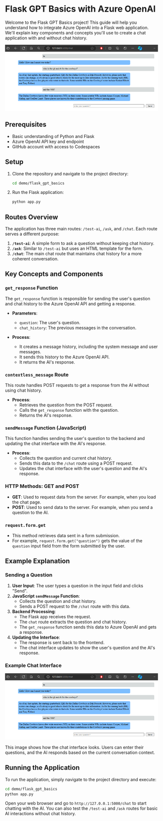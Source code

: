 # Flask GPT Basics with Azure OpenAI  
   
Welcome to the Flask GPT Basics project! This guide will help you understand how to integrate Azure OpenAI into a Flask web application. We'll explain key components and concepts you'll use to create a chat application with and without chat history.  

![Chat Interface](flask_gpt_basic_chat.png)
   
## Prerequisites  
   
- Basic understanding of Python and Flask  
- Azure OpenAI API key and endpoint  
- GitHub account with access to Codespaces  
   
## Setup  
   
1. Clone the repository and navigate to the project directory:  
    ```bash  
    cd demo/flask_gpt_basics  
    ```  
   
2. Run the Flask application:  
    ```bash  
    python app.py  
    ```  
   
## Routes Overview  
   
The application has three main routes: `/test-ai`, `/ask`, and `/chat`. Each route serves a different purpose:  
   
1. **`/test-ai`**: A simple form to ask a question without keeping chat history.  
2. **`/ask`**: Similar to `/test-ai` but uses an HTML template for the form.  
3. **`/chat`**: The main chat route that maintains chat history for a more coherent conversation.  
   
## Key Concepts and Components  
   
### `get_response` Function  
   
The `get_response` function is responsible for sending the user's question and chat history to the Azure OpenAI API and getting a response.  
   
- **Parameters**:  
  - `question`: The user's question.  
  - `chat_history`: The previous messages in the conversation.  
   
- **Process**:  
  - It creates a message history, including the system message and user messages.  
  - It sends this history to the Azure OpenAI API.  
  - It returns the AI's response.  
   
### `contextless_message` Route  
   
This route handles POST requests to get a response from the AI without using chat history.  
   
- **Process**:  
  - Retrieves the question from the POST request.  
  - Calls the `get_response` function with the question.  
  - Returns the AI's response.  
   
### `sendMessage` Function (JavaScript)  
   
This function handles sending the user's question to the backend and updating the chat interface with the AI's response.  
   
- **Process**:  
  - Collects the question and current chat history.  
  - Sends this data to the `/chat` route using a POST request.  
  - Updates the chat interface with the user's question and the AI's response.  
   
### HTTP Methods: GET and POST  
   
- **GET**: Used to request data from the server. For example, when you load the chat page.  
- **POST**: Used to send data to the server. For example, when you send a question to the AI.  
   
### `request.form.get`  
   
- This method retrieves data sent in a form submission.   
- For example, `request.form.get("question")` gets the value of the `question` input field from the form submitted by the user.  
   
## Example Explanation  
   
### Sending a Question  
   
1. **User Input**: The user types a question in the input field and clicks "Send".  
2. **JavaScript `sendMessage` Function**:  
   - Collects the question and chat history.  
   - Sends a POST request to the `/chat` route with this data.  
3. **Backend Processing**:  
   - The Flask app receives the request.  
   - The `chat` route extracts the question and chat history.  
   - The `get_response` function sends this data to Azure OpenAI and gets a response.  
4. **Updating the Interface**:  
   - The response is sent back to the frontend.  
   - The chat interface updates to show the user's question and the AI's response.  
   
### Example Chat Interface  
   
![Chat Interface](flask_gpt_basic_chat.png)
   
This image shows how the chat interface looks. Users can enter their questions, and the AI responds based on the current conversation context.  
   
## Running the Application  
   
To run the application, simply navigate to the project directory and execute:  
   
```bash  
cd demo/flask_gpt_basics  
python app.py  
```  
   
Open your web browser and go to `http://127.0.0.1:5000/chat` to start chatting with the AI. You can also test the `/test-ai` and `/ask` routes for basic AI interactions without chat history.  